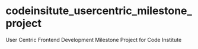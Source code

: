 # codeinsitute_usercentric_milestone_project
User Centric Frontend Development Milestone Project for Code Institute
